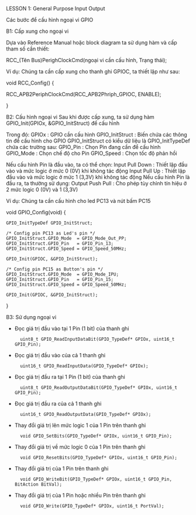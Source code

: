 LESSON 1: General Purpose Input Output

Các bước để cấu hình ngoại vi GPIO

B1: Cấp xung cho ngoại vi

Dựa vào Reference Manual hoặc block diagram ta sử dụng hàm và cấp tham số cần thiết:

RCC_(Tên Bus)PerighClockCmd(ngoại vi cần cấu hình, Trạng thái);

Ví dụ: Chúng ta cần cấp xung cho thanh ghi GPIOC, ta thiết lập như sau:

void RCC_Config() {

  RCC_APB2PeriphClockCmd(RCC_APB2Phriph_GPIOC, ENABLE);
  
}

B2: Cấu hình ngoại vi
Sau khi được cấp xung, ta sử dụng hàm GPIO_Init(GPIOx, &GPIO_InitStruct) để cấu hình

Trong đó: GPIOx           : GPIO cần cấu hình
          GPIO_InitStruct : Biến chứa các thông tin để cấu hình cho GPIO
GPIO_InitStruct có kiểu dữ liệu là GPIO_InitTypeDef chứa các trường sau:
          GPIO_Pin        : Chọn Pin đang cần để cấu hình
          GPIO_Mode       : Chọn chế độ cho Pin
          GPIO_Speed      : Chọn tốc độ phản hồi

Nếu cấu hình Pin là đầu vào, ta có thể chọn:
        Input Pull Down   : Thiết lập đầu vào và mức logic ở mức 0 (0V) khi không tác động
        Input Pull Up     : Thiết lập đầu vào và mức logic ở mức 1 (3,3V) khi không tác động
Nếu cấu hình Pin là đầu ra, ta thường sử dụng:
        Output Push Pull  : Cho phép tùy chỉnh tín hiệu ở 2 mức logic 0 (0V) và 1 (3,3V)

Ví dụ: Chúng ta cần cấu hình cho led PC13 và nút bấm PC15

void GPIO_Config(void) {

	GPIO_InitTypeDef GPIO_InitStruct;
 
	/* Config pin PC13 as Led's pin */
	GPIO_InitStruct.GPIO_Mode  = GPIO_Mode_Out_PP;
	GPIO_InitStruct.GPIO_Pin   = GPIO_Pin_13;
	GPIO_InitStruct.GPIO_Speed = GPIO_Speed_50MHz;
	
	GPIO_Init(GPIOC, &GPIO_InitStruct);
	
	/* Config pin PC15 as Button's pin */
	GPIO_InitStruct.GPIO_Mode  = GPIO_Mode_IPU;
	GPIO_InitStruct.GPIO_Pin   = GPIO_Pin_15;
	GPIO_InitStruct.GPIO_Speed = GPIO_Speed_50MHz;
	
	GPIO_Init(GPIOC, &GPIO_InitStruct);
 
}

B3: Sử dụng ngoại vi
+ Đọc giá trị đầu vào tại 1 Pin (1 bit) của thanh ghi

        uint8_t GPIO_ReadInputDataBit(GPIO_TypeDef* GPIOx, uint16_t GPIO_Pin);

+ Đọc giá trị đầu vào của cả 1 thanh ghi

        uint16_t GPIO_ReadInputData(GPIO_TypeDef* GPIOx);

+ Đọc giá trị đầu ra tại 1 Pin (1 bit) của thanh ghi

        uint8_t GPIO_ReadOutputDataBit(GPIO_TypeDef* GPIOx, uint16_t GPIO_Pin);

+ Đọc giá trị đầu ra của cả 1 thanh ghi

        uint16_t GPIO_ReadOutputData(GPIO_TypeDef* GPIOx);

+ Thay đổi giá trị lên mức logic 1 của 1 Pin trên thanh ghi

        void GPIO_SetBits(GPIO_TypeDef* GPIOx, uint16_t GPIO_Pin);
  
+ Thay đổi giá trị về mức logic 0 của 1 Pin trên thanh ghi
  
        void GPIO_ResetBits(GPIO_TypeDef* GPIOx, uint16_t GPIO_Pin);

+ Thay đổi giá trị của 1 Pin trên thanh ghi

        void GPIO_WriteBit(GPIO_TypeDef* GPIOx, uint16_t GPIO_Pin, BitAction BitVal);

+ Thay đổi giá trị của 1 Pin hoặc nhiều Pin trên thanh ghi

        void GPIO_Write(GPIO_TypeDef* GPIOx, uint16_t PortVal);






